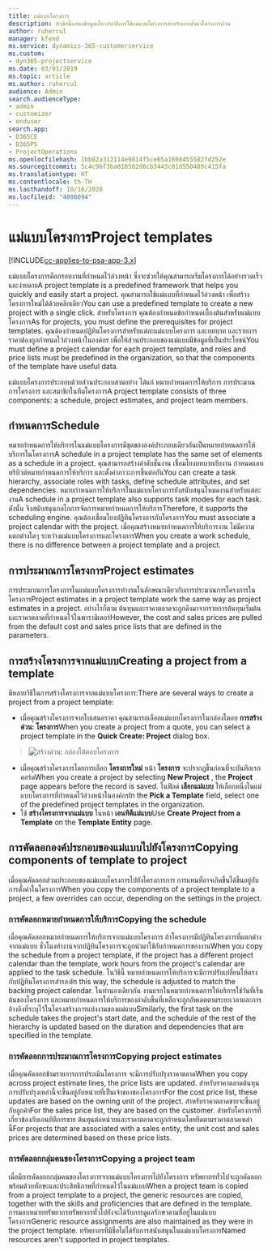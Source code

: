 ```yaml
---
title: แม่แบบโครงการ
description: หัวข้อนี้แสดงข้อมูลเกี่ยวกับวิธีการใช้แม่แบบโครงการสำหรับการตั้งค่าโครงการด่วน
author: ruhercul
manager: kfend
ms.service: dynamics-365-customerservice
ms.custom:
- dyn365-projectservice
ms.date: 03/01/2019
ms.topic: article
ms.author: ruhercul
audience: Admin
search.audienceType:
- admin
- customizer
- enduser
search.app:
- D365CE
- D365PS
- ProjectOperations
ms.openlocfilehash: 1bb82a312114e9814f5ce65a1698455582fd252e
ms.sourcegitcommit: 5c4c9bf3ba018562d6cb3443c01d550489c415fa
ms.translationtype: HT
ms.contentlocale: th-TH
ms.lasthandoff: 10/16/2020
ms.locfileid: "4086094"
---
```

# <a name="project-templates"></a><span data-ttu-id="1046b-103">แม่แบบโครงการ</span><span class="sxs-lookup"><span data-stu-id="1046b-103">Project templates</span></span> 

[!INCLUDE[cc-applies-to-psa-app-3.x](../includes/cc-applies-to-psa-app-3x.md)]

<span data-ttu-id="1046b-104">แม่แบบโครงการคือกรอบงานที่กำหนดไว้ล่วงหน้า ซึ่งจะช่วยให้คุณสามารถเริ่มโครงการได้อย่างรวดเร็วและง่ายดาย</span><span class="sxs-lookup"><span data-stu-id="1046b-104">A project template is a predefined framework that helps you quickly and easily start a project.</span></span> <span data-ttu-id="1046b-105">คุณสามารถใช้แม่แบบที่กำหนดไว้ล่วงหน้า เพื่อสร้างโครงการใหม่ได้ด้วยคลิกเดียว</span><span class="sxs-lookup"><span data-stu-id="1046b-105">You can use a predefined template to create a new project with a single click.</span></span> <span data-ttu-id="1046b-106">สำหรับโครงการ คุณต้องกำหนดข้อกำหนดเบื้องต้นสำหรับแม่แบบโครงการ</span><span class="sxs-lookup"><span data-stu-id="1046b-106">As for projects, you must define the prerequisites for project templates.</span></span> <span data-ttu-id="1046b-107">คุณต้องกำหนดปฏิทินโครงการสำหรับแต่ละแม่แบบโครงการ และบทบาท และรายการราคาต้องถูกกำหนดไว้ล่วงหน้าในองค์กร เพื่อให้ส่วนประกอบของแม่แบบมีข้อมูลที่เป็นประโยชน์</span><span class="sxs-lookup"><span data-stu-id="1046b-107">You must define a project calendar for each project template, and roles and price lists must be predefined in the organization, so that the components of the template have useful data.</span></span>

<span data-ttu-id="1046b-108">แม่แบบโครงการประกอบด้วยส่วนประกอบสามอย่าง ได้แก่ หมายกำหนดการให้บริการ การประมาณการโครงการ และสมาชิกในทีมโครงการ</span><span class="sxs-lookup"><span data-stu-id="1046b-108">A project template consists of three components: a schedule, project estimates, and project team members.</span></span>

## <a name="schedule"></a><span data-ttu-id="1046b-109">กำหนดการ</span><span class="sxs-lookup"><span data-stu-id="1046b-109">Schedule</span></span>

<span data-ttu-id="1046b-110">หมายกำหนดการให้บริการในแม่แบบโครงการมีชุดขององค์ประกอบเดียวกันเป็นหมายกำหนดการให้บริการในโครงการ</span><span class="sxs-lookup"><span data-stu-id="1046b-110">A schedule in a project template has the same set of elements as a schedule in a project.</span></span> <span data-ttu-id="1046b-111">คุณสามารถสร้างลำดับชั้นงาน เชื่อมโยงบทบาทกับงาน กำหนดแอททริบิวต์หมายกำหนดการให้บริการ และตั้งค่าภาวะการขึ้นต่อกัน</span><span class="sxs-lookup"><span data-stu-id="1046b-111">You can create a task hierarchy, associate roles with tasks, define schedule attributes, and set dependencies.</span></span> <span data-ttu-id="1046b-112">หมายกำหนดการให้บริการในแม่แบบโครงการยังสนับสนุนโหมดงานสำหรับแต่ละงาน</span><span class="sxs-lookup"><span data-stu-id="1046b-112">A schedule in a project template also supports task modes for each task.</span></span> <span data-ttu-id="1046b-113">ดังนั้น จึงสนับสนุนกลไกการจัดการหมายกำหนดการให้บริการ</span><span class="sxs-lookup"><span data-stu-id="1046b-113">Therefore, it supports the scheduling engine.</span></span> <span data-ttu-id="1046b-114">คุณต้องเชื่อมโยงปฏิทินโครงการกับโครงการ</span><span class="sxs-lookup"><span data-stu-id="1046b-114">You must associate a project calendar with the project.</span></span> <span data-ttu-id="1046b-115">เมื่อคุณสร้างหมายกำหนดการให้บริการงาน ไม่มีความแตกต่างใดๆ ระหว่างแม่แบบโครงการและโครงการ</span><span class="sxs-lookup"><span data-stu-id="1046b-115">When you create a work schedule, there is no difference between a project template and a project.</span></span>

## <a name="project-estimates"></a><span data-ttu-id="1046b-116">การประมาณการโครงการ</span><span class="sxs-lookup"><span data-stu-id="1046b-116">Project estimates</span></span>

<span data-ttu-id="1046b-117">การประมาณการโครงการในแม่แบบโครงการทำงานในลักษณะเดียวกับการประมาณการโครงการในโครงการ</span><span class="sxs-lookup"><span data-stu-id="1046b-117">Project estimates in a project template work the same way as project estimates in a project.</span></span> <span data-ttu-id="1046b-118">อย่างไรก็ตาม ต้นทุนและราคาตลาดจะถูกดึงมาจากรายการต้นทุนเริ่มต้นและราคาตลาดที่กำหนดไว้ในพารามิเตอร์</span><span class="sxs-lookup"><span data-stu-id="1046b-118">However, the cost and sales prices are pulled from the default cost and sales price lists that are defined in the parameters.</span></span>

## <a name="creating-a-project-from-a-template"></a><span data-ttu-id="1046b-119">การสร้างโครงการจากแม่แบบ</span><span class="sxs-lookup"><span data-stu-id="1046b-119">Creating a project from a template</span></span>
 
<span data-ttu-id="1046b-120">มีหลายวิธีในการสร้างโครงการจากแม่แบบโครงการ:</span><span class="sxs-lookup"><span data-stu-id="1046b-120">There are several ways to create a project from a project template:</span></span>

- <span data-ttu-id="1046b-121">เมื่อคุณสร้างโครงการจากใบเสนอราคา คุณสามารถเลือกแม่แบบโครงการในกล่องโตอบ **การสร้างด่วน: โครงการ**</span><span class="sxs-lookup"><span data-stu-id="1046b-121">When you create a project from a quote, you can select a project template in the **Quick Create: Project** dialog box.</span></span>

> ![สร้างด่วน: กล่องโต้ตอบโครงการ](media/project-11.png)

- <span data-ttu-id="1046b-123">เมื่อคุณสร้างโครงการโดยการเลือก **โครงการใหม่** หน้า **โครงการ** จะปรากฏขึ้นก่อนที่จะบันทึกเรกคอร์ด</span><span class="sxs-lookup"><span data-stu-id="1046b-123">When you create a project by selecting **New Project** , the **Project** page appears before the record is saved.</span></span> <span data-ttu-id="1046b-124">ในฟิลด์ **เลือกแม่แบบ** ให้เลือกหนึ่งในแม่แบบโครงการที่กำหนดไว้ล่วงหน้าในองค์กร</span><span class="sxs-lookup"><span data-stu-id="1046b-124">In the **Pick a Template** field, select one of the predefined project templates in the organization.</span></span>
- <span data-ttu-id="1046b-125">ใช้ **สร้างโครงการจากแม่แบบ** ในหน้า **เอนทิตีแม่แบบ**</span><span class="sxs-lookup"><span data-stu-id="1046b-125">Use **Create Project from a Template** on the **Template Entity** page.</span></span>

## <a name="copying-components-of-template-to-project"></a><span data-ttu-id="1046b-126">การคัดลอกองค์ประกอบของแม่แบบไปยังโครงการ</span><span class="sxs-lookup"><span data-stu-id="1046b-126">Copying components of template to project</span></span>

<span data-ttu-id="1046b-127">เมื่อคุณคัดลอกส่วนประกอบของแม่แบบโครงการไปยังโครงการการ การแทนที่อาจเกิดขึ้นได้ขึ้นอยู่กับการตั้งค่าในโครงการ</span><span class="sxs-lookup"><span data-stu-id="1046b-127">When you copy the components of a project template to a project, a few overrides can occur, depending on the settings in the project.</span></span>

### <a name="copying-the-schedule"></a><span data-ttu-id="1046b-128">การคัดลอกหมายกำหนดการให้บริการ</span><span class="sxs-lookup"><span data-stu-id="1046b-128">Copying the schedule</span></span>

<span data-ttu-id="1046b-129">เมื่อคุณคัดลอกหมายกำหนดการให้บริการจากแม่แบบโครงการ ถ้าโครงการมีปฏิทินโครงการที่แตกต่างจากแม่แบบ ชั่วโมงทำงานจากปฏิทินโครงการจะถูกนำมาใช้กับกำหนดการของงาน</span><span class="sxs-lookup"><span data-stu-id="1046b-129">When you copy the schedule from a project template, if the project has a different project calendar than the template, work hours from the project's calendar are applied to the task schedule.</span></span> <span data-ttu-id="1046b-130">ในวิธีนี้ หมายกำหนดการให้บริการจะมีการปรับเปลี่ยนให้ตรงกับปฏิทินโครงการสำรอง</span><span class="sxs-lookup"><span data-stu-id="1046b-130">In this way, the schedule is adjusted to match the backing project calendar.</span></span> <span data-ttu-id="1046b-131">ในทำนองเดียวกัน งานแรกในหมายกำหนดการให้บริการใช้วันที่เริ่มต้นของโครงการ และหมายกำหนดการให้บริการของลำดับขึ้นที่เหลือจะถูกอัพเดตตามระยะเวลาและการอ้างอิงที่ระบุไว้ในโครงสร้างการแบ่งงานของแม่แบบ</span><span class="sxs-lookup"><span data-stu-id="1046b-131">Similarly, the first task on the schedule takes the project's start date, and the schedule of the rest of the hierarchy is updated based on the duration and dependencies that are specified in the template.</span></span> 

### <a name="copying-project-estimates"></a><span data-ttu-id="1046b-132">การคัดลอกการประมาณการโครงการ</span><span class="sxs-lookup"><span data-stu-id="1046b-132">Copying project estimates</span></span> 

<span data-ttu-id="1046b-133">เมื่อคุณคัดลอกข้ามรายการการประเมินโครงการ จะมีการปรับปรุงราคาตลาด</span><span class="sxs-lookup"><span data-stu-id="1046b-133">When you copy across project estimate lines, the price lists are updated.</span></span> <span data-ttu-id="1046b-134">สำหรับราคาตลาดต้นทุน การปรับปรุงเหล่านี้จะขึ้นอยู่กับหน่วยที่เป็นเจ้าของของโครงการ</span><span class="sxs-lookup"><span data-stu-id="1046b-134">For the cost price list, these updates are based on the owning unit of the project.</span></span> <span data-ttu-id="1046b-135">สำหรับราคาตลาดขายจะขึ้นอยู่กับลูกค้า</span><span class="sxs-lookup"><span data-stu-id="1046b-135">For the sales price list, they are based on the customer.</span></span> <span data-ttu-id="1046b-136">สำหรับโครงการที่เกี่ยวข้องกับเอนทิตีการขาย ต้นทุนต่อหน่วยและราคาตลาดจะถูกกำหนดโดยยึดตามราคาตลาดเหล่านี้</span><span class="sxs-lookup"><span data-stu-id="1046b-136">For projects that are associated with a sales entity, the unit cost and sales prices are determined based on these price lists.</span></span>

### <a name="copying-a-project-team"></a><span data-ttu-id="1046b-137">การคัดลอกกลุ่มคนของโครงการ</span><span class="sxs-lookup"><span data-stu-id="1046b-137">Copying a project team</span></span>

<span data-ttu-id="1046b-138">เมื่อมีการคัดลอกกลุ่มคนของโครงการจากแม่แบบโครงการไปยังโครงการ ทรัพยากรทั่วไปจะถูกคัดลอก พร้อมด้วยทักษะและประสิทธิภาพที่กำหนดไว้ในแม่แบบ</span><span class="sxs-lookup"><span data-stu-id="1046b-138">When a project team is copied from a project template to a project, the generic resources are copied, together with the skills and proficiencies that are defined in the template.</span></span> <span data-ttu-id="1046b-139">การมอบหมายทรัพยากรทรัพยากรทั่วไปยังจะได้รับการดูแลรักษาตามที่อยู่ในแม่แบบโครงการ</span><span class="sxs-lookup"><span data-stu-id="1046b-139">Generic resource assignments are also maintained as they were in the project template.</span></span> <span data-ttu-id="1046b-140">ทรัพยากรที่มีชื่อไม่ได้รับการสนับสนุนในแม่แบบโครงการ</span><span class="sxs-lookup"><span data-stu-id="1046b-140">Named resources aren't supported in project templates.</span></span>
